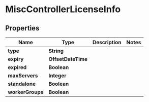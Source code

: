 

# MiscControllerLicenseInfo


## Properties

| Name | Type | Description | Notes |
|------------ | ------------- | ------------- | -------------|
|**type** | **String** |  |  |
|**expiry** | **OffsetDateTime** |  |  |
|**expired** | **Boolean** |  |  |
|**maxServers** | **Integer** |  |  |
|**standalone** | **Boolean** |  |  |
|**workerGroups** | **Boolean** |  |  |



